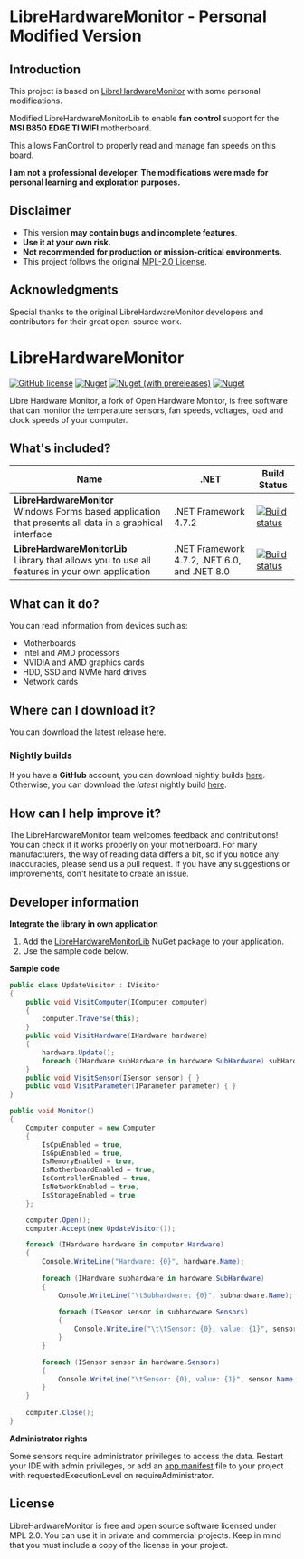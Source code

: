 # LibreHardwareMonitor - Personal Modified Version

## Introduction

This project is based on [LibreHardwareMonitor](https://github.com/LibreHardwareMonitor/LibreHardwareMonitor) with some personal modifications.  

Modified LibreHardwareMonitorLib to enable **fan control** support for the **MSI B850 EDGE TI WIFI** motherboard.

This allows FanControl to properly read and manage fan speeds on this board.

**I am not a professional developer. The modifications were made for personal learning and exploration purposes.**

## Disclaimer

- This version **may contain bugs and incomplete features**.
- **Use it at your own risk.**
- **Not recommended for production or mission-critical environments.**
- This project follows the original [MPL-2.0 License](LICENSE).

## Acknowledgments

Special thanks to the original LibreHardwareMonitor developers and contributors for their great open-source work.



# LibreHardwareMonitor
[![GitHub license](https://img.shields.io/github/license/LibreHardwareMonitor/LibreHardwareMonitor)](https://github.com/LibreHardwareMonitor/LibreHardwareMonitor/blob/master/LICENSE) [![Nuget](https://img.shields.io/nuget/v/LibreHardwareMonitorLib)](https://www.nuget.org/packages/LibreHardwareMonitorLib/) [![Nuget (with prereleases)](https://img.shields.io/nuget/vpre/LibreHardwareMonitorLib?label=nuget-pre)](https://www.nuget.org/packages/LibreHardwareMonitorLib/) [![Nuget](https://img.shields.io/nuget/dt/LibreHardwareMonitorLib?label=nuget-downloads)](https://www.nuget.org/packages/LibreHardwareMonitorLib/)

Libre Hardware Monitor, a fork of Open Hardware Monitor, is free software that can monitor the temperature sensors, fan speeds, voltages, load and clock speeds of your computer. 

## What's included?
| Name| .NET | Build Status |
| --- | --- | --- | 
| **LibreHardwareMonitor** <br /> Windows Forms based application that presents all data in a graphical interface | .NET Framework 4.7.2 | [![Build status](https://github.com/LibreHardwareMonitor/LibreHardwareMonitor/workflows/CI/badge.svg)](https://github.com/LibreHardwareMonitor/LibreHardwareMonitor/actions) | 
| **LibreHardwareMonitorLib** <br /> Library that allows you to use all features in your own application | .NET Framework 4.7.2, .NET 6.0, and .NET 8.0 | [![Build status](https://github.com/LibreHardwareMonitor/LibreHardwareMonitor/workflows/CI/badge.svg)](https://github.com/LibreHardwareMonitor/LibreHardwareMonitor/actions) | 

## What can it do?
You can read information from devices such as:
- Motherboards
- Intel and AMD processors
- NVIDIA and AMD graphics cards
- HDD, SSD and NVMe hard drives
- Network cards

## Where can I download it?
You can download the latest release [here](https://github.com/LibreHardwareMonitor/LibreHardwareMonitor/releases).

### Nightly builds
If you have a **GitHub** account, you can download nightly builds [here](https://github.com/LibreHardwareMonitor/LibreHardwareMonitor/actions). Otherwise, you can download the *latest* nightly build [here](https://nightly.link/LibreHardwareMonitor/LibreHardwareMonitor/workflows/master/master/LibreHardwareMonitor-net472.zip).

## How can I help improve it?
The LibreHardwareMonitor team welcomes feedback and contributions!<br/>
You can check if it works properly on your motherboard. For many manufacturers, the way of reading data differs a bit, so if you notice any inaccuracies, please send us a pull request. If you have any suggestions or improvements, don't hesitate to create an issue.

## Developer information
**Integrate the library in own application**
1. Add the [LibreHardwareMonitorLib](https://www.nuget.org/packages/LibreHardwareMonitorLib/) NuGet package to your application.
2. Use the sample code below.


**Sample code**
```c#
public class UpdateVisitor : IVisitor
{
    public void VisitComputer(IComputer computer)
    {
        computer.Traverse(this);
    }
    public void VisitHardware(IHardware hardware)
    {
        hardware.Update();
        foreach (IHardware subHardware in hardware.SubHardware) subHardware.Accept(this);
    }
    public void VisitSensor(ISensor sensor) { }
    public void VisitParameter(IParameter parameter) { }
}

public void Monitor()
{
    Computer computer = new Computer
    {
        IsCpuEnabled = true,
        IsGpuEnabled = true,
        IsMemoryEnabled = true,
        IsMotherboardEnabled = true,
        IsControllerEnabled = true,
        IsNetworkEnabled = true,
        IsStorageEnabled = true
    };

    computer.Open();
    computer.Accept(new UpdateVisitor());

    foreach (IHardware hardware in computer.Hardware)
    {
        Console.WriteLine("Hardware: {0}", hardware.Name);
        
        foreach (IHardware subhardware in hardware.SubHardware)
        {
            Console.WriteLine("\tSubhardware: {0}", subhardware.Name);
            
            foreach (ISensor sensor in subhardware.Sensors)
            {
                Console.WriteLine("\t\tSensor: {0}, value: {1}", sensor.Name, sensor.Value);
            }
        }

        foreach (ISensor sensor in hardware.Sensors)
        {
            Console.WriteLine("\tSensor: {0}, value: {1}", sensor.Name, sensor.Value);
        }
    }
    
    computer.Close();
}
```

**Administrator rights**

Some sensors require administrator privileges to access the data. Restart your IDE with admin privileges, or add an [app.manifest](https://learn.microsoft.com/en-us/windows/win32/sbscs/application-manifests) file to your project with requestedExecutionLevel on requireAdministrator.


## License
LibreHardwareMonitor is free and open source software licensed under MPL 2.0. You can use it in private and commercial projects. Keep in mind that you must include a copy of the license in your project.
